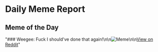 # Daily Meme Report

## Meme of the Day
"### Weegee: Fuck I should've done that again!\n\n![Meme](https://i.redd.it/9hqkmsxicbqd1.png)\n\n[View on Reddit](https://redd.it/1fmnp9h)"

